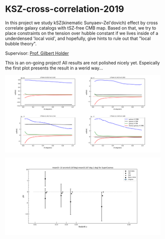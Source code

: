 # KSZ-cross-correlation-2019

In this project we study kSZ(kinematic Sunyaev–Zel'dovich) effect by cross correlate galaxy catalogs with tSZ-free CMB map. Based on that, we try to place constraints on the tension over hubble constant if we lives inside of a underdensed 'local void', and hopefully, give hints to rule out that "local bubble theory".

Supervisor: [Prof. Gilbert Holder](https://physics.illinois.edu/people/directory/profile/gholder)

This is an on-going project! All results are not polished nicely yet. Espeically the first plot presents the result in a werid way...


![](plot/testfig9.png)



![](plot/testfig10.png)
